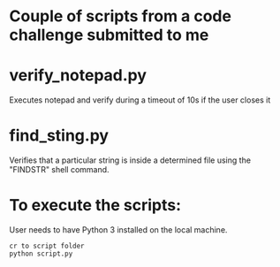 # Couple of scripts from a code challenge submitted to me

# verify_notepad.py
  Executes notepad and verify during a timeout of 10s if the user closes it 

# find_sting.py
  Verifies that a particular string is inside a determined file using the "FINDSTR" shell command.
  
# To execute the scripts:
  User needs to have Python 3 installed on the local machine.
  
  ```
  cr to script folder
  python script.py
  ```
